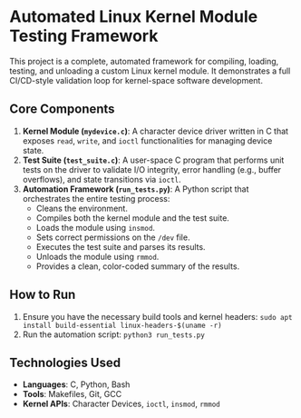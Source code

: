 # Automated Linux Kernel Module Testing Framework

This project is a complete, automated framework for compiling, loading, testing, and unloading a custom Linux kernel module. It demonstrates a full CI/CD-style validation loop for kernel-space software development.

## Core Components

1.  **Kernel Module (`mydevice.c`)**: A character device driver written in C that exposes `read`, `write`, and `ioctl` functionalities for managing device state.
2.  **Test Suite (`test_suite.c`)**: A user-space C program that performs unit tests on the driver to validate I/O integrity, error handling (e.g., buffer overflows), and state transitions via `ioctl`.
3.  **Automation Framework (`run_tests.py`)**: A Python script that orchestrates the entire testing process:
    - Cleans the environment.
    - Compiles both the kernel module and the test suite.
    - Loads the module using `insmod`.
    - Sets correct permissions on the `/dev` file.
    - Executes the test suite and parses its results.
    - Unloads the module using `rmmod`.
    - Provides a clean, color-coded summary of the results.

## How to Run

1.  Ensure you have the necessary build tools and kernel headers:
    `sudo apt install build-essential linux-headers-$(uname -r)`
2.  Run the automation script:
    `python3 run_tests.py`

## Technologies Used
- **Languages**: C, Python, Bash
- **Tools**: Makefiles, Git, GCC
- **Kernel APIs**: Character Devices, `ioctl`, `insmod`, `rmmod`
